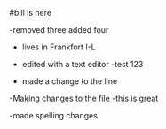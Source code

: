 #bill is here


-removed three added four
- lives in Frankfort I-L
- edited with a text editor
-test 123

- made a change to the line

-Making changes to the file
-this is great

-made spelling changes
